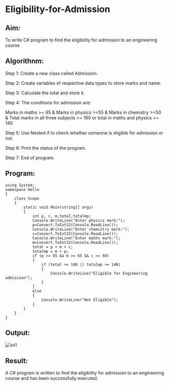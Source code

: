 # Eligibility-for-Admission

## Aim:
To write C# program to find the eligibility for admission to an engineering course

## Algorithnm:
Step 1:
Create a new class called Admission.

Step 2:
Create variables of respective data types to store marks and name.

Step 3:
Calculate the total and store it.

Step 4:
The conditions for admission are:

Marks in maths >= 65 & Marks in physics >=55 & Marks in chemistry >=50 & Total marks in all three subjects >= 180 or total in maths and physics >= 140

Step 5:
Use Nested if to check whether someone is eligible for admission or not.

Step 6:
Print the status of the program.

Step 7:
End of program.

## Program:
```
using System;
namespace Hello
{
    class Scope
    {
        static void Main(string[] args)
        {
            int p, c, m,total,totalmp;
            Console.WriteLine("Enter physics mark:");
            p=Convert.ToInt32(Console.ReadLine());
            Console.WriteLine("Enter chemistry mark:");
            c=Convert.ToInt32(Console.ReadLine());
            Console.WriteLine("Enter maths mark:");
            m=Convert.ToInt32(Console.ReadLine());
            total = p + m + c;
            totalmp = m + p;
            if (p >= 55 && m >= 65 && c >= 50)
            {
                if (total >= 180 || totalmp >= 140)
                {
                    Console.WriteLine("Eligible for Engineering admission");
                }
            }
            else
            {
                Console.WriteLine("Not Eligible");
            }
        }
    }
}
```
## Output:
![ss1](./ss1.png)

## Result:
A C# program is written to find the eligibility for admission to an engineering course and has been successfully executed.
